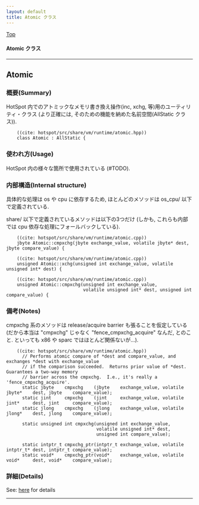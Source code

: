 ```yaml
---
layout: default
title: Atomic クラス 
---
```

[Top](../index.html)

#### Atomic クラス 



---
## <a name="nocVOWPu5e" id="nocVOWPu5e">Atomic</a>

### 概要(Summary)
HotSpot 内でのアトミックなメモリ書き換え操作(inc, xchg, 等)用のユーティリティ・クラス
(より正確には, そのための機能を納めた名前空間(AllStatic クラス)).


```
    ((cite: hotspot/src/share/vm/runtime/atomic.hpp))
    class Atomic : AllStatic {
```

### 使われ方(Usage)
HotSpot 内の様々な箇所で使用されている (#TODO).

### 内部構造(Internal structure)
具体的な処理は os や cpu に依存するため, ほとんどのメソッドは os_cpu/ 以下で定義されている.

share/ 以下で定義されているメソッドは以下の3つだけ
(しかも, これらも内部では cpu 依存な処理にフォールバックしている).


```
    ((cite: hotspot/src/share/vm/runtime/atomic.cpp))
    jbyte Atomic::cmpxchg(jbyte exchange_value, volatile jbyte* dest, jbyte compare_value) {
```


```
    ((cite: hotspot/src/share/vm/runtime/atomic.cpp))
    unsigned Atomic::xchg(unsigned int exchange_value, volatile unsigned int* dest) {
```


```
    ((cite: hotspot/src/share/vm/runtime/atomic.cpp))
    unsigned Atomic::cmpxchg(unsigned int exchange_value,
                             volatile unsigned int* dest, unsigned int compare_value) {
```

### 備考(Notes)
cmpxchg 系のメソッドは release/acquire barrier も張ることを仮定している
(だから本当は "cmpxchg" じゃなく "fence_cmpxchg_acquire" なんだ, とのこと. 
 といっても x86 や sparc ではほとんど関係ないが...).


```
    ((cite: hotspot/src/share/vm/runtime/atomic.hpp))
      // Performs atomic compare of *dest and compare_value, and exchanges *dest with exchange_value
      // if the comparison succeeded.  Returns prior value of *dest.  Guarantees a two-way memory
      // barrier across the cmpxchg.  I.e., it's really a 'fence_cmpxchg_acquire'.
      static jbyte    cmpxchg    (jbyte    exchange_value, volatile jbyte*    dest, jbyte    compare_value);
      static jint     cmpxchg    (jint     exchange_value, volatile jint*     dest, jint     compare_value);
      static jlong    cmpxchg    (jlong    exchange_value, volatile jlong*    dest, jlong    compare_value);
    
      static unsigned int cmpxchg(unsigned int exchange_value,
                                  volatile unsigned int* dest,
                                  unsigned int compare_value);
    
      static intptr_t cmpxchg_ptr(intptr_t exchange_value, volatile intptr_t* dest, intptr_t compare_value);
      static void*    cmpxchg_ptr(void*    exchange_value, volatile void*     dest, void*    compare_value);
```




### 詳細(Details)
See: [here](../doxygen/classAtomic.html) for details

---
